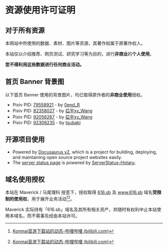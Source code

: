 # 资源使用许可证明

## 对于所有资源

本网站中所使用的数据、素材、图片等资源，其著作权属于原著作权人。

本站仅以介绍推荐、网页测试、研究学习等为目的，进行**非商业**的**个人使用**。

**您不得利用这些数据进行任何商业活动。**

## 首页 Banner 背景图

以下首页 Banner 使用的背景图片，均已取得原作者的**非商业使用**授权。

- Pixiv PID: [79558921](https://www.pixiv.net/artworks/79558921) - by [0end_R](https://www.pixiv.net/users/39099818)
- Pixiv PID: [82358027](https://www.pixiv.net/artworks/82358027) - by [苮宇xy_Wang](https://www.pixiv.net/users/30486172)
- Pixiv PID: [92056267](https://www.pixiv.net/artworks/92056267) - by [苮宇xy_Wang](https://www.pixiv.net/users/30486172)
- Pixiv PID: [92308235](https://www.pixiv.net/artworks/92308235) - by [tsubaki](https://www.pixiv.net/users/7879226)

## 开源项目使用

- Powered by [Docusaurus v2](https://github.com/facebook/docusaurus), which is a project for building, deploying, and maintaining open source project websites easily.
- The [server status page](https://status.lowi.ro/status/) is powered by [ServerStatus-Hotaru](https://github.com/cokemine/ServerStatus-Hotaru).

## 域名使用授权

本站在 Maverick / 马尾理科 授意下，授权取得 [616.sb](https://616.sb) 及 www.616.sb 域名**受限制的使用权**，用于展开业务活动[^1][^2]。

Maverick 实际持有「616.sb」域名及其所有相关资产，并随时有权利中止本站使用本域名，而不需事先经由本站许可。

[^1]: [Konmai音游下载站的动态-哔哩哔哩 (bilibili.com)](https://t.bilibili.com/599686668433319819)
[^2]: [Konmai音游下载站的动态-哔哩哔哩 (bilibili.com)](https://t.bilibili.com/590635346978932941)
